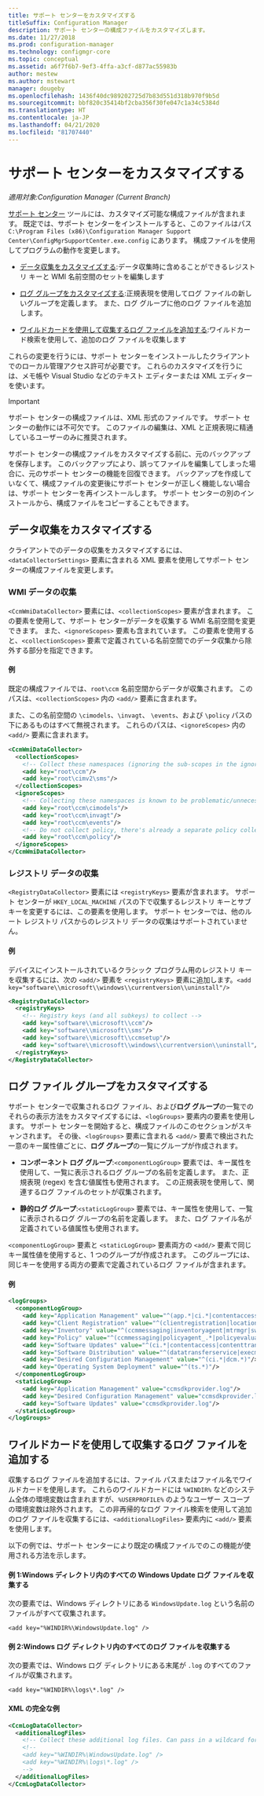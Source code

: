 ```yaml
---
title: サポート センターをカスタマイズする
titleSuffix: Configuration Manager
description: サポート センターの構成ファイルをカスタマイズします。
ms.date: 11/27/2018
ms.prod: configuration-manager
ms.technology: configmgr-core
ms.topic: conceptual
ms.assetid: a6f7f6b7-9ef3-4ffa-a3cf-d877ac55983b
author: mestew
ms.author: mstewart
manager: dougeby
ms.openlocfilehash: 1436f40dc989202725d7b83d551d318b970f9b5d
ms.sourcegitcommit: bbf820c35414bf2cba356f30fe047c1a34c5384d
ms.translationtype: HT
ms.contentlocale: ja-JP
ms.lasthandoff: 04/21/2020
ms.locfileid: "81707440"
---
```

# <a name="customize-support-center"></a>サポート センターをカスタマイズする

*適用対象:Configuration Manager (Current Branch)*

[サポート センター](support-center.md) ツールには、カスタマイズ可能な構成ファイルが含まれます。 既定では、サポート センターをインストールすると、このファイルはパス `C:\Program Files (x86)\Configuration Manager Support Center\ConfigMgrSupportCenter.exe.config` にあります。 構成ファイルを使用してプログラムの動作を変更します。

- [データ収集をカスタマイズする](#bkmk_datacoll):データ収集時に含めることができるレジストリ キーと WMI 名前空間のセットを編集します  

- [ログ グループをカスタマイズする](#bkmk_loggroups):正規表現を使用してログ ファイルの新しいグループを定義します。 また、ログ グループに他のログ ファイルを追加します。  

- [ワイルドカードを使用して収集するログ ファイルを追加する](#bkmk_wildcards):ワイルドカード検索を使用して、追加のログ ファイルを収集します  

これらの変更を行うには、サポート センターをインストールしたクライアントでのローカル管理アクセス許可が必要です。 これらのカスタマイズを行うには、メモ帳や Visual Studio などのテキスト エディターまたは XML エディターを使います。

> [!Important]  
> サポート センターの構成ファイルは、XML 形式のファイルです。 サポート センターの動作には不可欠です。 このファイルの編集は、XML と正規表現に精通しているユーザーのみに推奨されます。  

サポート センターの構成ファイルをカスタマイズする前に、元のバックアップを保存します。 このバックアップにより、誤ってファイルを編集してしまった場合に、元のサポート センターの機能を回復できます。 バックアップを作成していなくて、構成ファイルの変更後にサポート センターが正しく機能しない場合は、サポート センターを再インストールします。 サポート センターの別のインストールから、構成ファイルをコピーすることもできます。



## <a name="customize-data-collection"></a><a name="bkmk_datacoll"></a> データ収集をカスタマイズする

クライアントでのデータの収集をカスタマイズするには、`<dataCollectorSettings>` 要素に含まれる XML 要素を使用してサポート センターの構成ファイルを変更します。


### <a name="wmi-data-collection"></a>WMI データの収集

`<CcmWmiDataCollector>` 要素には、`<collectionScopes>` 要素が含まれます。 この要素を使用して、サポート センターがデータを収集する WMI 名前空間を変更できます。 また、`<ignoreScopes>` 要素も含まれています。 この要素を使用すると、`<collectionScopes>` 要素で定義されている名前空間でのデータ収集から除外する部分を指定できます。  
    
#### <a name="example"></a>例
既定の構成ファイルでは、`root\ccm` 名前空間からデータが収集されます。 このパスは、`<collectionScopes>` 内の `<add/>` 要素に含まれます。 

また、この名前空間の `\cimodels`、`\invagt`、 `\events`、および `\policy` パスの下にあるものはすべて無視されます。 これらのパスは、`<ignoreScopes>` 内の `<add/>` 要素に含まれます。

```XML
<CcmWmiDataCollector>
  <collectionScopes>
    <!-- Collect these namespaces (ignoring the sub-scopes in the ignoreScopes block) -->
    <add key="root\ccm"/>
    <add key="root\cimv2\sms"/>
  </collectionScopes>
  <ignoreScopes>
    <!-- Collecting these namespaces is known to be problematic/unnecessary -->
    <add key="root\ccm\cimodels"/>
    <add key="root\ccm\invagt"/>
    <add key="root\ccm\events"/>
    <!-- Do not collect policy, there's already a separate policy collector.-->
    <add key="root\ccm\policy"/>
  </ignoreScopes>
</CcmWmiDataCollector>
```


### <a name="registry-data-collection"></a>レジストリ データの収集

`<RegistryDataCollector>` 要素には `<registryKeys>` 要素が含まれます。 サポート センターが `HKEY_LOCAL_MACHINE` パスの下で収集するレジストリ キーとサブキーを変更するには、この要素を使用します。 サポート センターでは、他のルート レジストリ パスからのレジストリ データの収集はサポートされていません。

#### <a name="example"></a>例
デバイスにインストールされているクラシック プログラム用のレジストリ キーを収集するには、次の `<add/>` 要素を `<registryKeys>` 要素に追加します。`<add key="software\\microsoft\\windows\\currentversion\\uninstall"/>`

```XML
<RegistryDataCollector>
  <registryKeys>
    <!-- Registry keys (and all subkeys) to collect -->
    <add key="software\\microsoft\\ccm"/>
    <add key="software\\microsoft\\sms"/>
    <add key="software\\microsoft\\ccmsetup"/>
    <add key="software\\microsoft\\windows\\currentversion\\uninstall"/>
  </registryKeys>
</RegistryDataCollector>
```



## <a name="customize-log-file-groups"></a><a name="bkmk_loggroups"></a> ログ ファイル グループをカスタマイズする

サポート センターで収集されるログ ファイル、および**ログ グループ**の一覧でのそれらの表示方法をカスタマイズするには、`<logGroups>` 要素内の要素を使用します。 サポート センターを開始すると、構成ファイルのこのセクションがスキャンされます。 その後、`<logGroups>` 要素に含まれる `<add/>` 要素で検出された一意のキー属性値ごとに、**ログ グループ**の一覧にグループが作成されます。

- **コンポーネント ログ グループ**:`<componentLogGroup>` 要素では、キー属性を使用して、一覧に表示されるログ グループの名前を定義します。 また、正規表現 (regex) を含む値属性も使用されます。 この正規表現を使用して、関連するログ ファイルのセットが収集されます。  

- **静的ログ グループ**:`<staticLogGroup>` 要素では、キー属性を使用して、一覧に表示されるログ グループの名前を定義します。 また、ログ ファイル名が定義されている値属性も使用されます。  

`<componentLogGroup>` 要素と `<staticLogGroup>` 要素両方の `<add/>` 要素で同じキー属性値を使用すると、1 つのグループが作成されます。 このグループには、同じキーを使用する両方の要素で定義されているログ ファイルが含まれます。

#### <a name="example"></a>例
```XML
<logGroups>
  <componentLogGroup>
    <add key="Application Management" value="^(app.*|ci.*|contentaccess|contenttransfermanager|datatransferservice|dcm.*|execmgr.*|UserAffinity.*|.*Handler$|.*Provider$)"/>
    <add key="Client Registration" value="^(clientregistration|locationservices|ccmmessaging|ccmexec)"/>
    <add key="Inventory" value="^(ccmmessaging|inventoryagent|mtrmgr|swmtrreportgen|virtualapp|mtr.*|filesystemfile)"/>
    <add key="Policy" value="^(ccmmessaging|policyagent_.*|policyevaluator_.*)"/>
    <add key="Software Updates" value="^(ci.*|contentaccess|contenttransfermanager|datatransferservice|dcm.*|update.*|wuahandler|xmlstore|scanagent)"/>
    <add key="Software Distribution" value="^(datatransferservice|execmgr.*|contenttransfermanager|locationservices|contentaccess|filebits)"/>
    <add key="Desired Configuration Management" value="^(ci.*|dcm.*)"/>
    <add key="Operating System Deployment" value="^(ts.*)"/>
  </componentLogGroup>
  <staticLogGroup>
    <add key="Application Management" value="ccmsdkprovider.log"/>
    <add key="Desired Configuration Management" value="ccmsdkprovider.log"/>
    <add key="Software Updates" value="ccmsdkprovider.log"/>
  </staticLogGroup>
</logGroups>
```



## <a name="collecting-additional-log-files-using-wildcards"></a><a name="bkmk_wildcards"></a> ワイルドカードを使用して収集するログ ファイルを追加する

収集するログ ファイルを追加するには、ファイル パスまたはファイル名でワイルドカードを使用します。 これらのワイルドカードには `%WINDIR%` などのシステム全体の環境変数は含まれますが、`%USERPROFILE%` のようなユーザー スコープの環境変数は除外されます。 この非再帰的なログ ファイル検索を使用して追加のログ ファイルを収集するには、`<additionalLogFiles>` 要素内に `<add/>` 要素を使用します。 

以下の例では、サポート センターにより既定の構成ファイルでのこの機能が使用される方法を示します。

#### <a name="example-1-collect-all-windows-update-log-files-in-the-windows-directory"></a>例 1:Windows ディレクトリ内のすべての Windows Update ログ ファイルを収集する
次の要素では、Windows ディレクトリにある `WindowsUpdate.log` という名前のファイルがすべて収集されます。 

`<add key="%WINDIR%\WindowsUpdate.log" />`

#### <a name="example-2-collect-all-log-files-in-the-windows-logs-directory"></a>例 2:Windows ログ ディレクトリ内のすべてのログ ファイルを収集する
次の要素では、Windows ログ ディレクトリにある末尾が `.log` のすべてのファイルが収集されます。 

`<add key="%WINDIR%\logs\*.log" />`

#### <a name="full-example-xml"></a>XML の完全な例
```XML
<CcmLogDataCollector>
  <additionalLogFiles>
    <!-- Collect these additional log files. Can pass in a wildcard for the filename. System variables are also supported. -->
    <!--
    <add key="%WINDIR%\WindowsUpdate.log" />
    <add key="%WINDIR%\logs\*.log" />
    -->
  </additionalLogFiles>
</CcmLogDataCollector>
```
